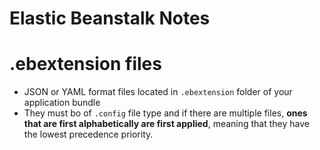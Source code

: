 # Elastic Beanstalk Notes


# .ebextension files
- JSON or YAML format files located in `.ebextension` folder of your application bundle
- They must bo of `.config` file type and if there are multiple files, **ones that are first alphabetically are first applied**, meaning that they have the lowest precedence priority.